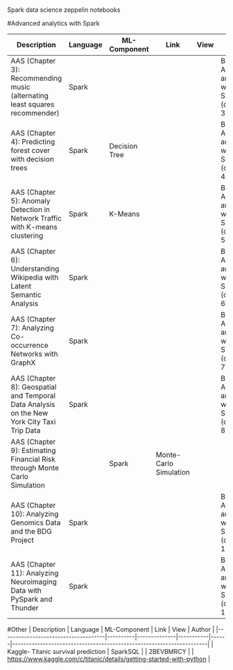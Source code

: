 <br/>

<p>Spark data science zeppelin notebooks
</p>



#Advanced analytics with Spark

| Description                                                                                | Language | ML-Component           | Link | View | Author                                           |
|--------------------------------------------------------------------------------------------|----------|------------------------|------|------|--------------------------------------------------|
| AAS (Chapter 3): Recommending music (alternating least squares recommender)                | Spark    |                        |      |      | Book: Advanced analytics with Spark (chapter 3)  |
| AAS (Chapter 4): Predicting forest cover with decision trees                               | Spark    | Decision Tree          |      |      | Book: Advanced analytics with Spark (chapter 4)  |
| AAS (Chapter 5): Anomaly Detection in Network Traffic with K-means clustering              | Spark    | K-Means                |      |      | Book: Advanced analytics with Spark (chapter 5)  |
| AAS (Chapter 6): Understanding Wikipedia with Latent Semantic Analysis                     | Spark    |                        |      |      | Book: Advanced analytics with Spark (chapter 6)  |
| AAS (Chapter 7): Analyzing Co-occurrence Networks with GraphX                              | Spark    |                        |      |      | Book: Advanced analytics with Spark (chapter 7)  |
| AAS (Chapter 8): Geospatial and Temporal Data Analysis on the New York City Taxi Trip Data | Spark    |                        |      |      | Book: Advanced analytics with Spark (chapter 8)  |
| AAS (Chapter 9): Estimating Financial Risk through Monte Carlo Simulation|                 | Spark    | Monte-Carlo Simulation |      |      | Book: Advanced analytics with Spark (chapter 9)  |
| AAS (Chapter 10): Analyzing Genomics Data and the BDG Project                              | Spark    |                        |      |      | Book: Advanced analytics with Spark (chapter 10) |
| AAS (Chapter 11): Analyzing Neuroimaging Data with PySpark and Thunder                     | Spark    |                        |      |      | Book: Advanced analytics with Spark (chapter 11) |


#Other 
| Description                         | Language | ML-Component | Link      | View | Author                                                               |
|-------------------------------------|----------|--------------|-----------|------|----------------------------------------------------------------------|
| Kaggle- Titanic survival prediction | SparkSQL |              | 2BEVBMRCY |      | https://www.kaggle.com/c/titanic/details/getting-started-with-python |

